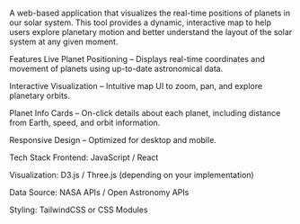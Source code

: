 A web-based application that visualizes the real-time positions of planets in our solar system. This tool provides a dynamic, interactive map to help users explore planetary motion and better understand the layout of the solar system at any given moment.

Features
Live Planet Positioning – Displays real-time coordinates and movement of planets using up-to-date astronomical data.

Interactive Visualization – Intuitive map UI to zoom, pan, and explore planetary orbits.

Planet Info Cards – On-click details about each planet, including distance from Earth, speed, and orbit information.

Responsive Design – Optimized for desktop and mobile.

Tech Stack
Frontend: JavaScript / React

Visualization: D3.js / Three.js (depending on your implementation)

Data Source: NASA APIs / Open Astronomy APIs

Styling: TailwindCSS or CSS Modules

